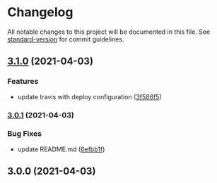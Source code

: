 # Changelog

All notable changes to this project will be documented in this file. See [standard-version](https://github.com/conventional-changelog/standard-version) for commit guidelines.

## [3.1.0](http://luigidgt///compare/v3.0.1...v3.1.0) (2021-04-03)


### Features

* update travis with deploy configuration ([3f586f5](http://luigidgt///commit/3f586f5fe15ba89efb8c7fc46a6fd1151a7c67d3))

### [3.0.1](http://luigidgt///compare/v3.0.0...v3.0.1) (2021-04-03)


### Bug Fixes

* update README.md ([6efbb1f](http://luigidgt///commit/6efbb1f69168962293c07e132bc8d370967e3d94))

## 3.0.0 (2021-04-03)
